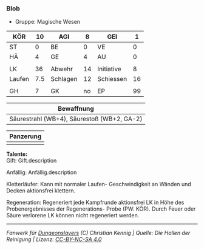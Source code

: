 ### Blob  
- Gruppe: Magische Wesen  

| KÖR | 10 | AGI | 8 | GEI | 1 |
| --- | --- | --- | --- | --- | --- |
| ST | 0 | BE | 0 | VE | 0 |
| HÄ | 4 | GE | 4 | AU | 0 |
|  |  |  |  |  |  |
| LK | 36 | Abwehr | 14 | Initiative | 8 |
| Laufen | 7.5 | Schlagen | 12 | Schiessen | 16 |
|  |  |  |  |  |  |
| GH | 7 | GK | no | EP | 99 |


| Bewaffnung |
| --- |
| Säurestrahl (WB+4), Säurestoß (WB+2, GA-2) |


| Panzerung |
| --- |
|  |


**Talente:**  
Gift: Gift.description

Anfällig: Anfällig.description

Kletterläufer: Kann mit normaler Laufen- Geschwindigkeit an Wänden und Decken aktionsfrei klettern.

Regeneration: Regeneriert jede Kampfrunde aktionsfrei LK in Höhe des Probenergebnisses der Regenerations- Probe (PW: KÖR). Durch Feuer oder Säure verlorene LK können nicht regeneriert werden.





___
*Fanwerk für [Dungeonslayers](https://www.dungeonslayers.net/) (C) Christian Kennig | Quelle: Die Hallen der Reinigung | Lizenz: [CC-BY-NC-SA 4.0](https://creativecommons.org/licenses/by-nc-sa/4.0/deed.de)*